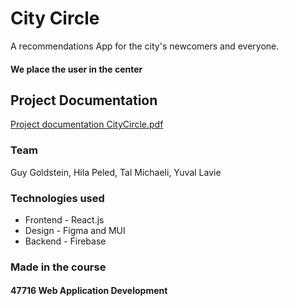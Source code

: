 # City Circle

A recommendations App for the city's newcomers and everyone.
#### We place the user in the center

## Project Documentation
[Project documentation CityCircle.pdf](https://github.com/yuval5000l/city_circles/files/13801461/Project.documentation.CityCircle.pdf)

### Team

Guy Goldstein, Hila Peled, Tal Michaeli, Yuval Lavie

### Technologies used
- Frontend - React.js
- Design - Figma and MUI
- Backend - Firebase

### Made in the course 
#### 47716 Web Application Development
